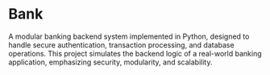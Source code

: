 # Bank
A modular banking backend system implemented in Python, designed to handle secure authentication, transaction processing, and database operations. This project simulates the backend logic of a real-world banking application, emphasizing security, modularity, and scalability.
